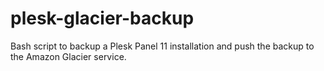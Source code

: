 plesk-glacier-backup
====================

Bash script to backup a Plesk Panel 11 installation and push the backup to the Amazon Glacier service.